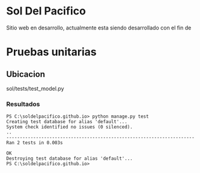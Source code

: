 # Sol Del Pacifico

Sitio web en desarrollo, actualmente esta siendo desarrollado con el fin de 

# Pruebas unitarias

## Ubicacion 
sol/tests/test_model.py

### Resultados

```
PS C:\soldelpacifico.github.io> python manage.py test
Creating test database for alias 'default'...
System check identified no issues (0 silenced).
..
----------------------------------------------------------------------
Ran 2 tests in 0.003s

OK
Destroying test database for alias 'default'...
PS C:\soldelpacifico.github.io>
```

